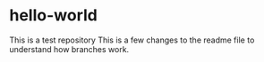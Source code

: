 # hello-world
This is a test repository
This is a few changes to the readme file to understand how branches work.

